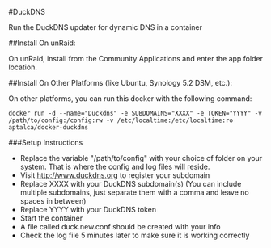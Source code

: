 #DuckDNS

Run the DuckDNS updater for dynamic DNS in a container

##Install On unRaid:

On unRaid, install from the Community Applications and enter the app folder location.


##Install On Other Platforms (like Ubuntu, Synology 5.2 DSM, etc.):

On other platforms, you can run this docker with the following command:

```
docker run -d --name="Duckdns" -e SUBDOMAINS="XXXX" -e TOKEN="YYYY" -v /path/to/config:/config:rw -v /etc/localtime:/etc/localtime:ro aptalca/docker-duckdns
```

###Setup Instructions
- Replace the variable "/path/to/config" with your choice of folder on your system. That is where the config and log files will reside.
- Visit http://www.duckdns.org to register your subdomain
- Replace XXXX with your DuckDNS subdomain(s) (You can include multiple subdomains, just separate them with a comma and leave no spaces in between)
- Replace YYYY with your DuckDNS token
- Start the container
- A file called duck.new.conf should be created with your info
- Check the log file 5 minutes later to make sure it is working correctly

